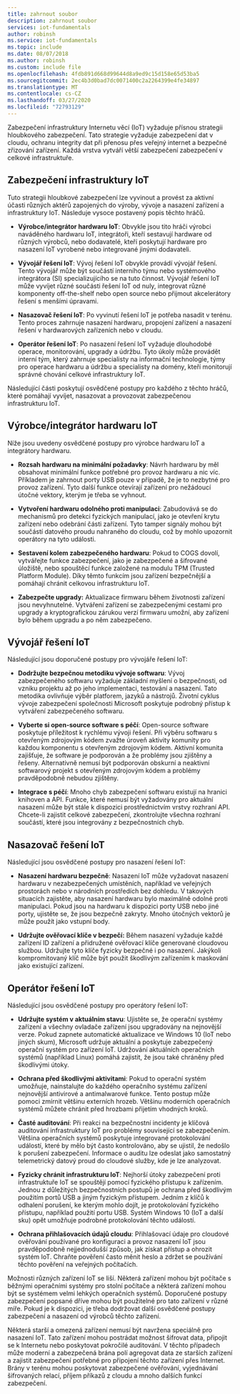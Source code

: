 ```yaml
---
title: zahrnout soubor
description: zahrnout soubor
services: iot-fundamentals
author: robinsh
ms.service: iot-fundamentals
ms.topic: include
ms.date: 08/07/2018
ms.author: robinsh
ms.custom: include file
ms.openlocfilehash: 4fdb891d668d99644d8a9ed9c15d158e65d53ba5
ms.sourcegitcommit: 2ec4b3d0bad7dc0071400c2a2264399e4fe34897
ms.translationtype: MT
ms.contentlocale: cs-CZ
ms.lasthandoff: 03/27/2020
ms.locfileid: "72793129"
---
```

Zabezpečení infrastruktury Internetu věcí (IoT) vyžaduje přísnou strategii hloubkového zabezpečení. Tato strategie vyžaduje zabezpečení dat v cloudu, ochranu integrity dat při přenosu přes veřejný internet a bezpečné zřizování zařízení. Každá vrstva vytváří větší zabezpečení zabezpečení v celkové infrastruktuře.

## <a name="secure-an-iot-infrastructure"></a>Zabezpečení infrastruktury IoT

Tuto strategii hloubkové zabezpečení lze vyvinout a provést za aktivní účasti různých aktérů zapojených do výroby, vývoje a nasazení zařízení a infrastruktury IoT. Následuje vysoce postavený popis těchto hráčů.

* **Výrobce/integrátor hardwaru IoT**: Obvykle jsou tito hráči výrobci naváděného hardwaru IoT, integrátoři, kteří sestavují hardware od různých výrobců, nebo dodavatelé, kteří poskytují hardware pro nasazení IoT vyrobené nebo integrované jinými dodavateli.

* **Vývojář řešení IoT**: Vývoj řešení IoT obvykle provádí vývojář řešení. Tento vývojář může být součástí interního týmu nebo systémového integrátora (SI) specializujícího se na tuto činnost. Vývojář řešení IoT může vyvíjet různé součásti řešení IoT od nuly, integrovat různé komponenty off-the-shelf nebo open source nebo přijmout akcelerátory řešení s menšími úpravami.

* **Nasazovač řešení IoT**: Po vyvinutí řešení IoT je potřeba nasadit v terénu. Tento proces zahrnuje nasazení hardwaru, propojení zařízení a nasazení řešení v hardwarových zařízeních nebo v cloudu.

* **Operátor řešení IoT**: Po nasazení řešení IoT vyžaduje dlouhodobé operace, monitorování, upgrady a údržbu. Tyto úkoly může provádět interní tým, který zahrnuje specialisty na informační technologie, týmy pro operace hardwaru a údržbu a specialisty na domény, kteří monitorují správné chování celkové infrastruktury IoT.

Následující části poskytují osvědčené postupy pro každého z těchto hráčů, které pomáhají vyvíjet, nasazovat a provozovat zabezpečenou infrastrukturu IoT.

## <a name="iot-hardware-manufacturerintegrator"></a>Výrobce/integrátor hardwaru IoT

Níže jsou uvedeny osvědčené postupy pro výrobce hardwaru IoT a integrátory hardwaru.

* **Rozsah hardwaru na minimální požadavky**: Návrh hardwaru by měl obsahovat minimální funkce potřebné pro provoz hardwaru a nic víc. Příkladem je zahrnout porty USB pouze v případě, že je to nezbytné pro provoz zařízení. Tyto další funkce otevírají zařízení pro nežádoucí útočné vektory, kterým je třeba se vyhnout.

* **Vytvoření hardwaru odolného proti manipulaci**: Zabudovává se do mechanismů pro detekci fyzických manipulací, jako je otevření krytu zařízení nebo odebrání části zařízení. Tyto tamper signály mohou být součástí datového proudu nahraného do cloudu, což by mohlo upozornit operátory na tyto události.

* **Sestavení kolem zabezpečeného hardwaru**: Pokud to COGS dovolí, vytvářejte funkce zabezpečení, jako je zabezpečené a šifrované úložiště, nebo spouštěcí funkce založené na modulu TPM (Trusted Platform Module). Díky těmto funkcím jsou zařízení bezpečnější a pomáhají chránit celkovou infrastrukturu IoT.

* **Zabezpečte upgrady:** Aktualizace firmwaru během životnosti zařízení jsou nevyhnutelné. Vytváření zařízení se zabezpečenými cestami pro upgrady a kryptografickou zárukou verzí firmwaru umožní, aby zařízení bylo během upgradu a po něm zabezpečeno.

## <a name="iot-solution-developer"></a>Vývojář řešení IoT

Následující jsou doporučené postupy pro vývojáře řešení IoT:

* **Dodržujte bezpečnou metodiku vývoje softwaru**: Vývoj zabezpečeného softwaru vyžaduje základní myšlení o bezpečnosti, od vzniku projektu až po jeho implementaci, testování a nasazení. Tato metodika ovlivňuje výběr platforem, jazyků a nástrojů. Životní cyklus vývoje zabezpečení společnosti Microsoft poskytuje podrobný přístup k vytváření zabezpečeného softwaru.

* **Vyberte si open-source software s péčí**: Open-source software poskytuje příležitost k rychlému vývoji řešení. Při výběru softwaru s otevřeným zdrojovým kódem zvažte úroveň aktivity komunity pro každou komponentu s otevřeným zdrojovým kódem. Aktivní komunita zajišťuje, že software je podporován a že problémy jsou zjištěny a řešeny. Alternativně nemusí být podporován obskurní a neaktivní softwarový projekt s otevřeným zdrojovým kódem a problémy pravděpodobně nebudou zjištěny.

* **Integrace s péčí**: Mnoho chyb zabezpečení softwaru existují na hranici knihoven a API. Funkce, které nemusí být vyžadovány pro aktuální nasazení může být stále k dispozici prostřednictvím vrstvy rozhraní API. Chcete-li zajistit celkové zabezpečení, zkontrolujte všechna rozhraní součástí, které jsou integrovány z bezpečnostních chyb.

## <a name="iot-solution-deployer"></a>Nasazovač řešení IoT

Následující jsou osvědčené postupy pro nasazení řešení IoT:

* **Nasazení hardwaru bezpečně**: Nasazení IoT může vyžadovat nasazení hardwaru v nezabezpečených umístěních, například ve veřejných prostorách nebo v národních prostředích bez dohledu. V takových situacích zajistěte, aby nasazení hardwaru bylo maximálně odolné proti manipulaci. Pokud jsou na hardwaru k dispozici porty USB nebo jiné porty, ujistěte se, že jsou bezpečně zakryty. Mnoho útočných vektorů je může použít jako vstupní body.

* **Udržujte ověřovací klíče v bezpečí:** Během nasazení vyžaduje každé zařízení ID zařízení a přidružené ověřovací klíče generované cloudovou službou. Udržujte tyto klíče fyzicky bezpečné i po nasazení. Jakýkoli kompromitovaný klíč může být použit škodlivým zařízením k maskování jako existující zařízení.

## <a name="iot-solution-operator"></a>Operátor řešení IoT

Následující jsou osvědčené postupy pro operátory řešení IoT:

* **Udržujte systém v aktuálním stavu**: Ujistěte se, že operační systémy zařízení a všechny ovladače zařízení jsou upgradovány na nejnovější verze. Pokud zapnete automatické aktualizace ve Windows 10 (IoT nebo jiných skum), Microsoft udržuje aktuální a poskytuje zabezpečený operační systém pro zařízení IoT. Udržování aktuálních operačních systémů (například Linux) pomáhá zajistit, že jsou také chráněny před škodlivými útoky.

* **Ochrana před škodlivými aktivitami**: Pokud to operační systém umožňuje, nainstalujte do každého operačního systému zařízení nejnovější antivirové a antimalwarové funkce. Tento postup může pomoci zmírnit většinu externích hrozeb. Většinu moderních operačních systémů můžete chránit před hrozbami přijetím vhodných kroků.

* **Časté auditování**: Při reakci na bezpečnostní incidenty je klíčová auditování infrastruktury IoT pro problémy související se zabezpečením. Většina operačních systémů poskytuje integrované protokolování událostí, které by mělo být často kontrolováno, aby se ujistil, že nedošlo k porušení zabezpečení. Informace o auditu lze odeslat jako samostatný telemetrický datový proud do cloudové služby, kde je lze analyzovat.

* **Fyzicky chránit infrastrukturu IoT**: Nejhorší útoky zabezpečení proti infrastruktuře IoT se spouštějí pomocí fyzického přístupu k zařízením. Jednou z důležitých bezpečnostních postupů je ochrana před škodlivým použitím portů USB a jiným fyzickým přístupem. Jedním z klíčů k odhalení porušení, ke kterým mohlo dojít, je protokolování fyzického přístupu, například použití portu USB. Systém Windows 10 (IoT a další sku) opět umožňuje podrobné protokolování těchto událostí.

* **Ochrana přihlašovacích údajů cloudu**: Přihlašovací údaje pro cloudové ověřování používané pro konfiguraci a provoz nasazení IoT jsou pravděpodobně nejjednodušší způsob, jak získat přístup a ohrozit systém IoT. Chraňte pověření často měnit heslo a zdržet se používání těchto pověření na veřejných počítačích.

Možnosti různých zařízení IoT se liší. Některá zařízení mohou být počítače s běžnými operačními systémy pro stolní počítače a některá zařízení mohou být se systémem velmi lehkých operačních systémů. Doporučené postupy zabezpečení popsané dříve mohou být použitelné pro tato zařízení v různé míře. Pokud je k dispozici, je třeba dodržovat další osvědčené postupy zabezpečení a nasazení od výrobců těchto zařízení.

Některá starší a omezená zařízení nemusí být navržena speciálně pro nasazení IoT. Tato zařízení mohou postrádat možnost šifrovat data, připojit se k Internetu nebo poskytovat pokročilé auditování. V těchto případech může moderní a zabezpečená brána polí agregovat data ze starších zařízení a zajistit zabezpečení potřebné pro připojení těchto zařízení přes Internet. Brány v terénu mohou poskytovat zabezpečené ověřování, vyjednávání šifrovaných relací, příjem příkazů z cloudu a mnoho dalších funkcí zabezpečení.